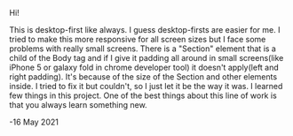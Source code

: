 Hi!

This is desktop-first like always. I guess desktop-firsts are easier for me.
I tried to make this more responsive for all screen sizes but I face some problems with really small screens. There is a "Section" element that is a child of the Body tag and if I give it padding all around in small screens(like iPhone 5 or galaxy fold in chrome developer tool) it doesn't apply(left and right padding). It's because of the size of the Section and other elements inside. I tried to fix it but couldn't, so I just let it be the way it was.
I learned few things in this project. One of the best things about this line of work is that you always learn something new.

-16 May 2021